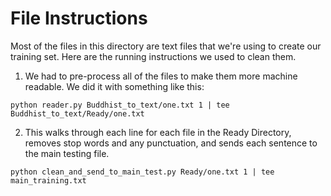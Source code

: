 # File Instructions


Most of the files in this directory are text files that we're using to create our training set. Here are the running instructions we used to clean them.


1. We had to pre-process all of the files to make them more machine readable. We did it with something like this:

```
python reader.py Buddhist_to_text/one.txt 1 | tee Buddhist_to_text/Ready/one.txt
```

2. This walks through each line for each file in the Ready Directory, removes stop words and any punctuation, and sends each sentence to the main testing file.

```
python clean_and_send_to_main_test.py Ready/one.txt 1 | tee main_training.txt
```